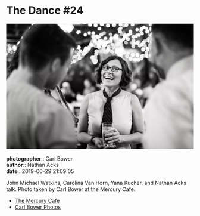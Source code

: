 # The Dance #24

![John Michael Watkins, Carolina Van Horn, Yana Kucher, and Nathan Acks talk](assets/2019-06-29-set-4-the-dance-24.webp)

**photographer**:: Carl Bower  
**author**:: Nathan Acks  
**date**:: 2019-06-29 21:09:05

John Michael Watkins, Carolina Van Horn, Yana Kucher, and Nathan Acks talk. Photo taken by Carl Bower at the Mercury Cafe.

* [The Mercury Cafe](http://mercurycafe.com)
* [Carl Bower Photos](https://carlbowerphotos.com)
